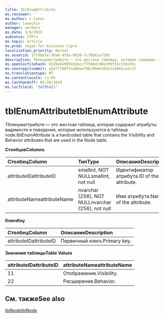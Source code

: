 ```yaml
---
title: tblEnumAttribute
ms.reviewer: ''
ms.author: v-lanac
author: lanachin
manager: serdars
ms.date: 3/9/2015
audience: ITPro
ms.topic: article
ms.prod: skype-for-business-itpro
localization_priority: Normal
ms.assetid: 17f8b87e-36a6-4f6a-8630-7c76b61a7595
description: Тбленуматтрибуте — это жесткая таблица, которая содержит атрибуты видимости и поведения, которые используются в таблице node.
ms.openlocfilehash: b326ebe98592daccf7560dc90e299f31c158cd5c
ms.sourcegitcommit: ab47ff88f51a96aaf8bc99a6303e114d41ca5c2f
ms.translationtype: MT
ms.contentlocale: ru-RU
ms.lasthandoff: 05/20/2019
ms.locfileid: "34295421"
---
```

# <a name="tblenumattribute"></a><span data-ttu-id="003f6-103">tblEnumAttribute</span><span class="sxs-lookup"><span data-stu-id="003f6-103">tblEnumAttribute</span></span>
 
<span data-ttu-id="003f6-104">Тбленуматтрибуте — это жесткая таблица, которая содержит атрибуты видимости и поведения, которые используются в таблице node.</span><span class="sxs-lookup"><span data-stu-id="003f6-104">tblEnumAttribute is a hardcoded table that contains the Visibility and Behavior attributes that are used in the Node table.</span></span>
  
<span data-ttu-id="003f6-105">**Столбцов**</span><span class="sxs-lookup"><span data-stu-id="003f6-105">**Columns**</span></span>

|<span data-ttu-id="003f6-106">**Столбец**</span><span class="sxs-lookup"><span data-stu-id="003f6-106">**Column**</span></span>|<span data-ttu-id="003f6-107">**Тип**</span><span class="sxs-lookup"><span data-stu-id="003f6-107">**Type**</span></span>|<span data-ttu-id="003f6-108">**Описание**</span><span class="sxs-lookup"><span data-stu-id="003f6-108">**Description**</span></span>|
|:-----|:-----|:-----|
|<span data-ttu-id="003f6-109">attributeID</span><span class="sxs-lookup"><span data-stu-id="003f6-109">attributeID</span></span>  <br/> |<span data-ttu-id="003f6-110">smallint, NOT NULL</span><span class="sxs-lookup"><span data-stu-id="003f6-110">smallint, not null</span></span>  <br/> |<span data-ttu-id="003f6-111">Идентификатор атрибута.</span><span class="sxs-lookup"><span data-stu-id="003f6-111">ID of the attribute.</span></span>  <br/> |
|<span data-ttu-id="003f6-112">attributeName</span><span class="sxs-lookup"><span data-stu-id="003f6-112">attributeName</span></span>  <br/> |<span data-ttu-id="003f6-113">nvarchar (256), NOT NULL</span><span class="sxs-lookup"><span data-stu-id="003f6-113">nvarchar (256), not null</span></span>  <br/> |<span data-ttu-id="003f6-114">Имя атрибута.</span><span class="sxs-lookup"><span data-stu-id="003f6-114">Name of the attribute.</span></span>  <br/> |
   
<span data-ttu-id="003f6-115">**Ключ**</span><span class="sxs-lookup"><span data-stu-id="003f6-115">**Key**</span></span>

|<span data-ttu-id="003f6-116">**Столбец**</span><span class="sxs-lookup"><span data-stu-id="003f6-116">**Column**</span></span>|<span data-ttu-id="003f6-117">**Описание**</span><span class="sxs-lookup"><span data-stu-id="003f6-117">**Description**</span></span>|
|:-----|:-----|
|<span data-ttu-id="003f6-118">attributeID</span><span class="sxs-lookup"><span data-stu-id="003f6-118">attributeID</span></span>  <br/> |<span data-ttu-id="003f6-119">Первичный ключ.</span><span class="sxs-lookup"><span data-stu-id="003f6-119">Primary key.</span></span>  <br/> |
   
<span data-ttu-id="003f6-120">**Значения таблицы**</span><span class="sxs-lookup"><span data-stu-id="003f6-120">**Table Values**</span></span>

|<span data-ttu-id="003f6-121">**attributeID**</span><span class="sxs-lookup"><span data-stu-id="003f6-121">**attributeID**</span></span>|<span data-ttu-id="003f6-122">**attributeName**</span><span class="sxs-lookup"><span data-stu-id="003f6-122">**attributeName**</span></span>|
|:-----|:-----|
|<span data-ttu-id="003f6-123">1</span><span class="sxs-lookup"><span data-stu-id="003f6-123">1</span></span>  <br/> |<span data-ttu-id="003f6-124">Отображение.</span><span class="sxs-lookup"><span data-stu-id="003f6-124">Visibility.</span></span>  <br/> |
|<span data-ttu-id="003f6-125">2</span><span class="sxs-lookup"><span data-stu-id="003f6-125">2</span></span>  <br/> |<span data-ttu-id="003f6-126">Расширения.</span><span class="sxs-lookup"><span data-stu-id="003f6-126">Behavior.</span></span>  <br/> |
   
## <a name="see-also"></a><span data-ttu-id="003f6-127">См. также</span><span class="sxs-lookup"><span data-stu-id="003f6-127">See also</span></span>

[<span data-ttu-id="003f6-128">tblNode</span><span class="sxs-lookup"><span data-stu-id="003f6-128">tblNode</span></span>](tblnode.md)
